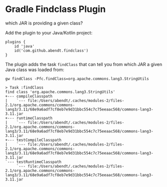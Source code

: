 # Gradle Findclass Plugin

which JAR is providing a given class?

Add the plugin to your Java/Kotlin project:

```
plugins {
    id 'java'
    id('com.github.abendt.findclass')
}
```

The plugin adds the task `findClass` that can tell you from which JAR a given Java class was loaded from:

`gw findClass -Pfc.findClass=org.apache.commons.lang3.StringUtils`

```
> Task :findClass
find class 'org.apache.commons.lang3.StringUtils'
+--- compileClasspath
|    `--- file:/Users/abendt/.caches/modules-2/files-2.1/org.apache.commons/commons-lang3/3.11/68e9a6adf7cf8eb7e9d31bbc554c7c75eeaac568/commons-lang3-3.11.jar
+--- runtimeClasspath
|    `--- file:/Users/abendt/.caches/modules-2/files-2.1/org.apache.commons/commons-lang3/3.11/68e9a6adf7cf8eb7e9d31bbc554c7c75eeaac568/commons-lang3-3.11.jar
+--- testCompileClasspath
|    `--- file:/Users/abendt/.caches/modules-2/files-2.1/org.apache.commons/commons-lang3/3.11/68e9a6adf7cf8eb7e9d31bbc554c7c75eeaac568/commons-lang3-3.11.jar
`--- testRuntimeClasspath
     `--- file:/Users/abendt/.caches/modules-2/files-2.1/org.apache.commons/commons-lang3/3.11/68e9a6adf7cf8eb7e9d31bbc554c7c75eeaac568/commons-lang3-3.11.jar

```